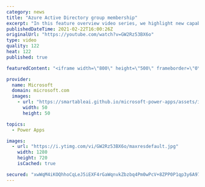 ```yaml
---
category: news
title: "Azure Active Directory group membership"
excerpt: "In this feature overview video series, we highlight new capabilities included in the latest update to Microsoft Power Apps.  Power Apps Dataverse provides record level security to Azure Active Directory group membership types. Admins can easily set up and assign permissions to different Azure AD users,"
publishedDateTime: 2021-02-22T16:00:26Z
originalUrl: "https://youtube.com/watch?v=GW2Rz53BX6o"
type: video
quality: 122
heat: 122
published: true

featuredContent: "<iframe width=\"800\" height=\"500\" frameborder=\"0\" src=\"https://www.youtube.com/embed/GW2Rz53BX6o\" allow=\"accelerometer; autoplay; encrypted-media; gyroscope; picture-in-picture\" allowfullscreen></iframe>"

provider:
  name: Microsoft
  domain: microsoft.com
  images:
    - url: "https://smartableai.github.io/microsoft-power-apps/assets/images/organizations/microsoft.com-50x50.jpg"
      width: 50
      height: 50

topics:
  - Power Apps

images:
  - url: "https://i.ytimg.com/vi/GW2Rz53BX6o/maxresdefault.jpg"
    width: 1280
    height: 720
    isCached: true

secured: "xwWqM4iKOQhhoCqLeJ5iEXF4rGaWqnvkZbzbq4Pm0wPcV+8ZPP0P1qp3y6A974Uml4ljYJ/7qHnnxUzT8PuDCmMEpEybFIUih6KC3ao0DpSszqLyV9zHNuouV5f1LN1U1QbD/2GUjbz/+3V3bAXUaRRm1V0sFn8fQgPhPBbs6HMLCTXiRe/jrSgkkATB7IL+qJFnpfkoqqaHJFWTUqVrJHnQi9xY/ZGJ0tIUCwWCAsnrBIj6T8uW3yaVubqBPh+8k85/qo/2ccWcE1QR2KiJ4EQNFW6VkDpxh1ymJNXbFkSDDG2dM0Hhlo/SLll5Rdjq9pG5VX8SWWmCcvmgOAKRSjZH45xJuHeSU7JtJi3lW630M0jAy6ypLkrnE4C/ZQyKE0eMelFDoiCemqUmOO7/N28J8r92jRAwMFMQXJI72TfYnExfIwxHxdlxtbwuNXSA;S3Q9X33egqZVaIbM5eaOIA=="
---
```


